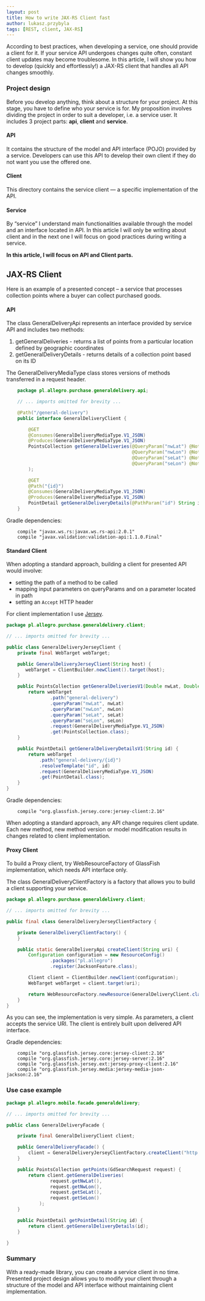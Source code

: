 ```yaml
---
layout: post
title: How to write JAX-RS Client fast
author: lukasz.przybyla
tags: [REST, client, JAX-RS]
---
```

According to best practices, when developing a service, one should provide a client for it.
If your service API undergoes changes quite often, constant client updates may become troublesome.
In this article, I will show you how to develop (quickly and effortlessly!) a JAX-RS client that handles all API changes smoothly.


### Project design
Before you develop anything, think about a structure for your project. At this stage, you have to define who your service is for.
My proposition involves dividing the project in order to suit a developer, i.e. a service user.
It includes 3 project parts: **api**, **client** and **service**.

#### API
It contains the structure of the model and API interface (POJO) provided by a service.
Developers can use this API to develop their own client if they do not want you use the offered one.

#### Client
This directory contains the service client — a specific implementation of the API.

#### Service
By “service” I understand main functionalities available through the model and an interface located in API.
In this article I will only be writing about client and in the next one I will focus on good practices during writing a service.

**In this article, I will focus on API and Client parts.**

## JAX-RS Client
Here is an example of a presented concept – a service that processes collection points where a buyer can collect purchased goods.

#### API
The class GeneralDeliveryApi represents an interface provided by service API and includes two methods:

  1. getGeneralDeliveries - returns a list of points from a particular location defined by geographic coordinates
  2. getGeneralDeliveryDetails - returns details of a collection point based on its ID

The GeneralDeliveryMediaType class stores versions of methods transferred in a request header.

```java
    package pl.allegro.purchase.generaldelivery.api;

    // ... imports omitted for brevity ...

    @Path("/general-delivery")
    public interface GeneralDeliveryClient {

        @GET
        @Consumes(GeneralDeliveryMediaType.V1_JSON)
        @Produces(GeneralDeliveryMediaType.V1_JSON)
        PointsCollection getGeneralDeliveries(@QueryParam("nwLat") @NotNull Double nwLat,
                                              @QueryParam("nwLon") @NotNull Double nwLon,
                                              @QueryParam("seLat") @NotNull Double seLat,
                                              @QueryParam("seLon") @NotNull Double seLon
        );

        @GET
        @Path("{id}")
        @Consumes(GeneralDeliveryMediaType.V1_JSON)
        @Produces(GeneralDeliveryMediaType.V1_JSON)
        PointDetail getGeneralDeliveryDetails(@PathParam("id") String id);
    }
```

Gradle dependencies:

```
    compile "javax.ws.rs:javax.ws.rs-api:2.0.1"
    compile "javax.validation:validation-api:1.1.0.Final"
```

#### Standard Client
When adopting a standard approach, building a client for presented API would involve:

  - setting the path of a method to be called
  - mapping input parameters on queryParams and on a parameter located in path
  - setting an `Accept` HTTP header

For client implementation I use [Jersey](https://jersey.java.net/).

```java
package pl.allegro.purchase.generaldelivery.client;

// ... imports omitted for brevity ...

public class GeneralDeliveryJerseyClient {
    private final WebTarget webTarget;

    public GeneralDeliveryJerseyClient(String host) {
       webTarget = ClientBuilder.newClient().target(host);
    }

    public PointsCollection getGeneralDeliveriesV1(Double nwLat, Double nwLon, Double seLat, Double seLon) {
        return webTarget
                .path("general-delivery")
                .queryParam("nwLat", nwLat)
                .queryParam("nwLon", nwLon)
                .queryParam("seLat", seLat)
                .queryParam("seLon", seLon)
                .request(GeneralDeliveryMediaType.V1_JSON)
                .get(PointsCollection.class);
    }

    public PointDetail getGeneralDeliveryDetailsV1(String id) {
        return webTarget
            .path("general-delivery/{id}")
            .resolveTemplate("id", id)
            .request(GeneralDeliveryMediaType.V1_JSON)
            .get(PointDetail.class);
    }
}
```

Gradle dependencies:

```
    compile "org.glassfish.jersey.core:jersey-client:2.16"
```

When adopting a standard approach, any API change requires client update.
Each new method, new method version or model modification results in changes related to client implementation.

#### Proxy Client
To build a Proxy client, try WebResourceFactory of GlassFish implementation, which needs API interface only.

The class GeneralDeliveryClientFactory is a factory that allows you to build a client supporting your service.

```java
package pl.allegro.purchase.generaldelivery.client;

// ... imports omitted for brevity ...

public final class GeneralDeliveryJerseyClientFactory {

    private GeneralDeliveryClientFactory() {
    }

    public static GeneralDeliveryApi createClient(String uri) {
        Configuration configuration = new ResourceConfig()
                .packages("pl.allegro")
                .register(JacksonFeature.class);

        Client client = ClientBuilder.newClient(configuration);
        WebTarget webTarget = client.target(uri);

        return WebResourceFactory.newResource(GeneralDeliveryClient.class, webTarget);
    }
}
```

As you can see, the implementation is very simple. As parameters, a client accepts the service URI.
The client is entirely built upon delivered API interface.

Gradle dependencies:

```
    compile "org.glassfish.jersey.core:jersey-client:2.16"
    compile "org.glassfish.jersey.core:jersey-server:2.16"
    compile "org.glassfish.jersey.ext:jersey-proxy-client:2.16"
    compile "org.glassfish.jersey.media:jersey-media-json-jackson:2.16"
```

### Use case example

```java
package pl.allegro.mobile.facade.generaldelivery;

// ... imports omitted for brevity ...

public class GeneralDeliveryFacade {

    private final GeneralDeliveryClient client;

    public GeneralDeliveryFacade() {
        client = GeneralDeliveryJerseyClientFactory.createClient("http://localhost:8080");
    }

    public PointsCollection getPoints(GdSearchRequest request) {
        return client.getGeneralDeliveries(
                request.getNwLat(),
                request.getNwLon(),
                request.getSeLat(),
                request.getSeLon()
            );
    }

    public PointDetail getPointDetail(String id) {
        return client.getGeneralDeliveryDetails(id);
    }

}
```

### Summary
With a ready-made library, you can create a service client in no time.
Presented project design allows you to modify your client through a structure of the model and API interface without maintaining client implementation.
